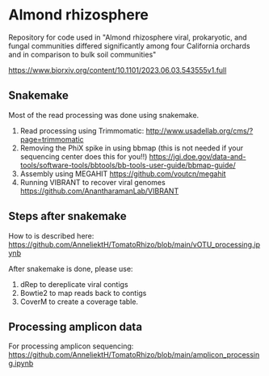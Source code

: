 # Almond rhizosphere
Repository for code used in "Almond rhizosphere viral, prokaryotic, and fungal communities differed significantly among four California orchards and in comparison to bulk soil communities"


https://www.biorxiv.org/content/10.1101/2023.06.03.543555v1.full


## Snakemake
Most of the read processing was done using snakemake. 
1. Read processing using Trimmomatic: http://www.usadellab.org/cms/?page=trimmomatic
2. Removing the PhiX spike in using bbmap (this is not needed if your sequencing center does this for you!!) https://jgi.doe.gov/data-and-tools/software-tools/bbtools/bb-tools-user-guide/bbmap-guide/
3. Assembly using MEGAHIT https://github.com/voutcn/megahit
4. Running VIBRANT to recover viral genomes https://github.com/AnantharamanLab/VIBRANT

## Steps after snakemake
How to is described here: https://github.com/AnneliektH/TomatoRhizo/blob/main/vOTU_processing.ipynb

After snakemake is done, please use:
1. dRep to dereplicate viral contigs
2. Bowtie2 to map reads back to contigs
3. CoverM to create a coverage table.

## Processing amplicon data
For processing amplicon sequencing: https://github.com/AnneliektH/TomatoRhizo/blob/main/amplicon_processing.ipynb
